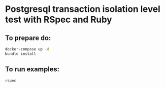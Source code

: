 # Postgresql transaction isolation level test with RSpec and Ruby

## To prepare do:

```bash
docker-compose up -d
bundle install
```

## To run examples:

```bash
rspec
```

